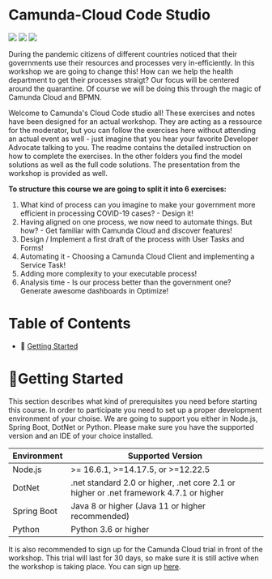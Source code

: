 # Camunda-Cloud Code Studio
<img src="https://img.shields.io/badge/Version-Under%20Construction-red">
<img src="https://img.shields.io/badge/Tutorial%20Reference%20Project-Tutorials%20for%20getting%20started%20with%20Camunda-%2338A3E1)">
<img src="https://img.shields.io/badge/Camunda%20DevRel%20Project-Created%20by%20the%20Camunda%20Developer%20Relations%20team-0Ba7B9">

During the pandemic citizens of different countries noticed that their governments use their resources and processes very in-efficiently. In this workshop we are going to change this! How can we help the health department to get their processes straigt? Our focus will be centered around the quarantine. Of course we will be doing this through the magic of Camunda Cloud and BPMN.  

Welcome to Camunda's Cloud Code studio all! These exercises and notes have been designed for an actual workshop. They are acting as a ressource for the moderator, but you can follow the exercises here without attending an actual event as well - just imagine that you hear your favorite Developer Advocate talking to you. The readme contains the detailed instruction on how to complete the exercises. In the other folders you find the model solutions as well as the full code solutions. The presentation from the workshop is provided as well.

**To structure this course we are going to split it into 6 exercises:**  
1. What kind of process can you imagine to make your government more efficient in processing COVID-19 cases? - Design it! 
2. Having aligned on one process, we now need to automate things. But how? - Get familiar with Camunda Cloud and discover features! 
3. Design / Implement a first draft of the process with User Tasks and Forms!
4. Automating it - Choosing a Camunda Cloud Client and implementing a Service Task!
5. Adding more complexity to your executable process! 
6. Analysis time - Is our process better than the government one? Generate awesome dashboards in Optimize!

# Table of Contents
* 🚀 [Getting Started](#getting-started)


# 🚀Getting Started
This section describes what kind of prerequisites you need before starting this course. In order to participate you need to set up a proper development environment of your choise. We are going to support you either in Node.js, Spring Boot, DotNet or Python. Please make sure you have the supported version and an IDE of your choice installed. 

| Environment   | Supported Version|
| ------------- | ---------------- |
| Node.js       | >= 16.6.1, >=14.17.5, or >=12.22.5|
| DotNet        | .net standard 2.0 or higher, .net core 2.1 or higher or .net framework 4.7.1 or higher|
| Spring Boot   | Java 8 or higher (Java 11 or higher recommended)    |
| Python        | Python 3.6 or higher   |

It is also recommended to sign up for the Camunda Cloud trial in front of the workshop. This trial will last for 30 days, so make sure it is still active when the workshop is taking place. You can sign up [here](https://accounts.cloud.camunda.io/signup).
